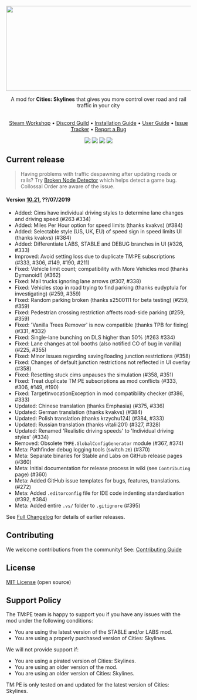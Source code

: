﻿<p align="center"><img src="https://user-images.githubusercontent.com/16494272/59316295-ee189d00-8c7a-11e9-93a2-266292b6f3e9.png" width="740" height="232" /></p>
<p align="center">A mod for <strong>Cities: Skylines</strong> that gives you more control over road and rail traffic in your city<br /><br /></p>
<p align="center"><a href="https://steamcommunity.com/sharedfiles/filedetails/?id=583429740">Steam Workshop</a> • <a href="https://discord.gg/faKUnST">Discord Guild</a> • <a href="https://github.com/krzychu124/Cities-Skylines-Traffic-Manager-President-Edition/wiki/Installation">Installation Guide</a> • <a href="http://www.viathinksoft.de/tmpe/wiki">User Guide</a> • <a href="https://github.com/krzychu124/Cities-Skylines-Traffic-Manager-President-Edition/issues">Issue Tracker</a> • <a href="https://github.com/krzychu124/Cities-Skylines-Traffic-Manager-President-Edition/wiki/Report-a-Bug">Report a Bug</a><br /></p>
<p align="center"><a href="https://steamcommunity.com/sharedfiles/filedetails/?id=583429740"><img src="https://img.shields.io/endpoint.svg?url=https://shieldsio-steam-workshop.jross.me/583429740" /></a> <a href="https://store.steampowered.com/app/255710/Cities_Skylines/"><img src="https://img.shields.io/badge/Game%20Version-1.12.1--f1-brightgreen.svg"></a> <a href="https://discord.gg/faKUnST"><img src="https://img.shields.io/discord/545065285862948894.svg?logo=discord&logoColor=F5F5F5" /></a> <a href="https://ci.appveyor.com/project/krzychu124/cities-skylines-traffic-manager-president-edition/branch/master"><img src="https://ci.appveyor.com/api/projects/status/dehkvuxk8b3h66e7/branch/master?svg=true" /></a></p>

## Current release

> Having problems with traffic despawning after updating roads or rails? Try [Broken Node Detector](https://steamcommunity.com/sharedfiles/filedetails/?id=1777173984) which helps detect a game bug. Collossal Order are aware of the issue.

#### Version [10.21](https://github.com/krzychu124/Cities-Skylines-Traffic-Manager-President-Edition/compare/10.20...10.21), ??/07/2019
* Added: Cims have individual driving styles to determine lane changes and driving speed (#263 #334)
* Added: Miles Per Hour option for speed limits (thanks kvakvs) (#384)
* Added: Selectable style (US, UK, EU) of speed sign in speed limits UI (thanks kvakvs) (#384)
* Added: Differentiate LABS, STABLE and DEBUG branches in UI (#326, #333)
* Improved: Avoid setting loss due to duplicate TM:PE subscriptions (#333, #306, #149, #190, #211)
* Fixed: Vehicle limit count; compatibility with More Vehicles mod (thanks Dymanoid!) (#362)
* Fixed: Mail trucks ignoring lane arrows (#307, #338)
* Fixed: Vehicles stop in road trying to find parking (thanks eudyptula for investigating) (#259, #359)
* Fixed: Random parking broken (thanks s2500111 for beta testing) (#259, #359)
* Fixed: Pedestrian crossing restriction affects road-side parking (#259, #359)
* Fixed: 'Vanilla Trees Remover' is now compatible (thanks TPB for fixing) (#331, #332)
* Fixed: Single-lane bunching on DLS higher than 50% (#263 #334)
* Fixed: Lane changes at toll booths (also notified CO of bug in vanilla) (#225, #355)
* Fixed: Minor issues regarding saving/loading junction restrictions (#358)
* Fixed: Changes of default junction restrictions not reflected in UI overlay (#358)
* Fixed: Resetting stuck cims unpauses the simulation (#358, #351)
* Fixed: Treat duplicate TM:PE subscriptions as mod conflicts (#333, #306, #149, #190)
* Fixed: TargetInvocationException in mod compatibility checker (#386, #333)
* Updated: Chinese translation (thanks Emphasia) (#375, #336)
* Updated: German translation (thanks kvakvs) (#384)
* Updated: Polish translation (thanks krzychu124) (#384, #333)
* Updated: Russian translation (thanks vitalii201) (#327, #328)
* Updated: Renamed 'Realistic driving speeds' to 'Individual driving styles' (#334)
* Removed: Obsolete `TMPE.GlobalConfigGenerator` module (#367, #374)
* Meta: Pathfinder debug logging tools (switch `26`) (#370)
* Meta: Separate binaries for Stable and Labs on GitHub release pages (#360)
* Meta: Initial documentation for release process in wiki (see `Contributing` page) (#360)
* Meta: Added GitHub issue templates for bugs, features, translations. (#272)
* Meta: Added `.editorconfig` file for IDE code indenting standardisation (#392, #384)
* Meta: Added entire `.vs/` folder to `.gitignore` (#395)

See [Full Changelog](https://github.com/krzychu124/Cities-Skylines-Traffic-Manager-President-Edition/blob/master/CHANGELOG.md) for details of earlier releases.

## Contributing

We welcome contributions from the community! See: [Contributing Guide](https://github.com/krzychu124/Cities-Skylines-Traffic-Manager-President-Edition/wiki/Contributing)

## License

[MIT License](https://github.com/krzychu124/Cities-Skylines-Traffic-Manager-President-Edition/blob/master/LICENSE) (open source)

## Support Policy

The TM:PE team is happy to support you if you have any issues with the mod under the following conditions:
- You are using the latest version of the STABLE and/or LABS mod.
- You are using a properly purchased version of Cities: Skylines.

We will not provide support if:
- You are using a pirated version of Cities: Skylines.
- You are using an older version of the mod.
- You are using an older version of Cities: Skylines.

TM:PE is only tested on and updated for the latest version of Cities: Skylines.
